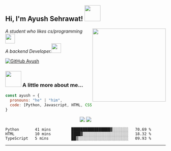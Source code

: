 <h2> Hi, I'm Ayush Sehrawat! <img src="https://media.giphy.com/media/mGcNjsfWAjY5AEZNw6/giphy.gif" width="50"></h2>
<img align='right' src="https://avatars.githubusercontent.com/u/69469790?v=4" width="230">
<p><em>A student who likes cs/programming</a><img src="https://media.giphy.com/media/fYSnHlufseco8Fh93Z/giphy.gif" width="30"></br>A backend Developer.</a><img src="https://media.giphy.com/media/WUlplcMpOCEmTGBtBW/giphy.gif" width="30"> 
</em></p>

[![GitHub Ayush](https://img.shields.io/github/followers/ayushsehrawat?label=follow&style=social)](https://github.com/AyushSehrawat)


### <img src="https://media.giphy.com/media/VgCDAzcKvsR6OM0uWg/giphy.gif" width="50"> A little more about me...  

```javascript
const ayush = {
  pronouns: "he" | "him",
  code: [Python, Javascript, HTML, CSS],
}
```

<p align="center">
   <img src="https://github-readme-stats.vercel.app/api?username=AyushSehrawat&show_icons=true&theme=prussian"/>
   <img src="https://github-readme-streak-stats.herokuapp.com/?user=AyushSehrawat&theme=city-lights"/>
</p>

<!--START_SECTION:waka-->
```text
Python       41 mins         █████████████████▓░░░░░░░   70.69 % 
HTML         10 mins         ████▓░░░░░░░░░░░░░░░░░░░░   18.32 % 
TypeScript   5 mins          ██▒░░░░░░░░░░░░░░░░░░░░░░   09.93 % 
```
<!--END_SECTION:waka-->

---
